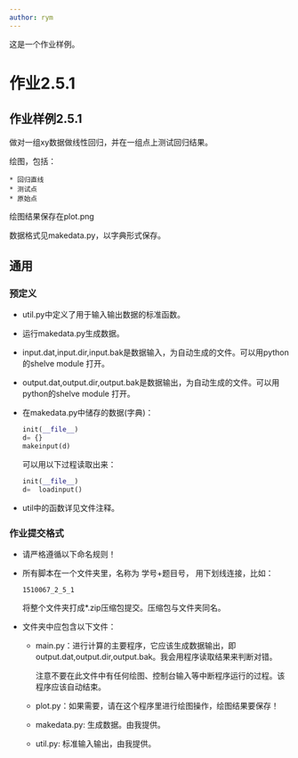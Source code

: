 ```yaml
---
author: rym
---
```


这是一个作业样例。

<!-- more -->

# 作业2.5.1

## 作业样例2.5.1

做对一组xy数据做线性回归，并在一组点上测试回归结果。

绘图，包括：

	* 回归直线
	* 测试点
	* 原始点
	
绘图结果保存在plot.png

数据格式见makedata.py，以字典形式保存。


## 通用

### 预定义

* util.py中定义了用于输入输出数据的标准函数。 
* 运行makedata.py生成数据。
* input.dat,input.dir,input.bak是数据输入，为自动生成的文件。可以用python的shelve module 打开。
* output.dat,output.dir,output.bak是数据输出，为自动生成的文件。可以用python的shelve module 打开。
* 在makedata.py中储存的数据(字典)：

	````python
	init(__file__)
	d= {}
	makeinput(d)
	````

	可以用以下过程读取出来：
	
	````python
	init(__file__)
	d=  loadinput()
	````
* util中的函数详见文件注释。

### 作业提交格式
* 请严格遵循以下命名规则！
* 所有脚本在一个文件夹里，名称为 学号+题目号， 用下划线连接，比如：
	````
	1510067_2_5_1
	````
	将整个文件夹打成*.zip压缩包提交。压缩包与文件夹同名。
	
* 文件夹中应包含以下文件：
	* main.py：进行计算的主要程序，它应该生成数据输出，即output.dat,output.dir,output.bak。我会用程序读取结果来判断对错。
	  
	  注意不要在此文件中有任何绘图、控制台输入等中断程序运行的过程。该程序应该自动结束。
	  
	* plot.py：如果需要，请在这个程序里进行绘图操作，绘图结果要保存！
	
	* makedata.py: 生成数据。由我提供。
	* util.py:	标准输入输出，由我提供。

